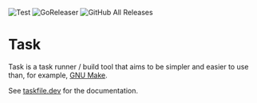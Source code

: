 ![Test](https://github.com/go-task/task/workflows/Test/badge.svg)
![GoReleaser](https://github.com/go-task/task/workflows/goreleaser/badge.svg)
![GitHub All Releases](https://img.shields.io/github/downloads/go-task/task/total)

# Task

Task is a task runner / build tool that aims to be simpler and easier to use
than, for example, [GNU Make](https://www.gnu.org/software/make/).

See [taskfile.dev](https://taskfile.dev) for the documentation.
